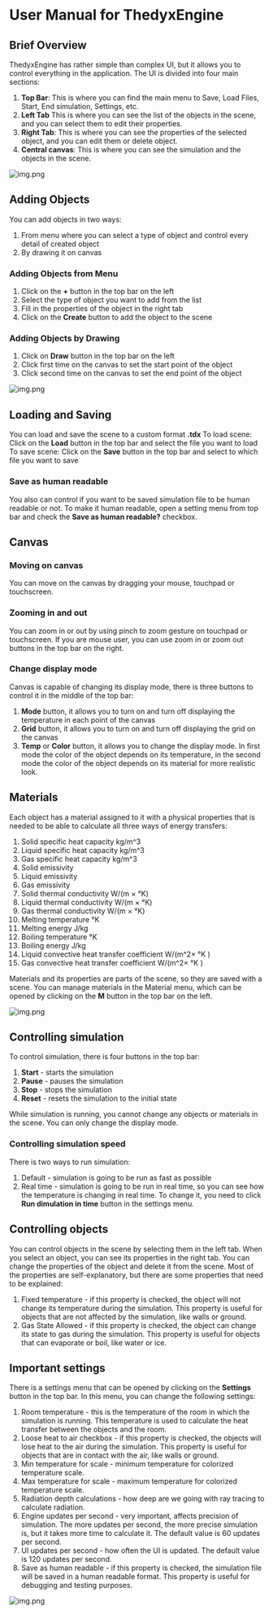 # User Manual for ThedyxEngine
## Brief Overview
ThedyxEngine has rather simple than complex UI, but it allows you to control everything in the application. The UI is divided into four main sections:
1. **Top Bar**: This is where you can find the main menu to Save, Load Files, Start, End simulation, Settings, etc.
2. **Left Tab** This is where you can see the list of the objects in the scene, and you can select them to edit their properties.
3. **Right Tab**: This is where you can see the properties of the selected object, and you can edit them or delete object.
4. **Central canvas**: This is where you can see the simulation and the objects in the scene.

![img.png](ThedyxEngine/imgs/window.png)

## Adding Objects
You can add objects in two ways:
1) From menu where you can select a type of object and control every detail of created object
2) By drawing it on canvas
### Adding Objects from Menu
1. Click on the **+** button in the top bar on the left 
2. Select the type of object you want to add from the list
3. Fill in the properties of the object in the right tab
4. Click on the **Create** button to add the object to the scene
### Adding Objects by Drawing
1. Click on **Draw** button in the top bar on the left
2. Click first time on the canvas to set the start point of the object
3. Click second time on the canvas to set the end point of the object

![img.png](ThedyxEngine/imgs/createMenu.png)


## Loading and Saving
You can load and save the scene to a custom format **.tdx**
To load scene: Click on the **Load** button in the top bar and select the file you want to load
To save scene: Click on the **Save** button in the top bar and select to which file you want to save

### Save as human readable
You also can control if you want to be saved simulation file to be human readable or not.
To make it human readable, open a setting menu from top bar and check the **Save as human readable?** checkbox.

## Canvas
### Moving on canvas
You can move on the canvas by dragging your mouse, touchpad or touchscreen.
### Zooming in and out
You can zoom in or out by using pinch to zoom gesture on touchpad or touchscreen.
If you are mouse user, you can use zoom in or zoom out buttons in the top bar on the right.
### Change display mode
Canvas is capable of changing its display mode, there is three buttons to control it in the middle of the top bar:
1. **Mode** button, it allows you to turn on and turn off displaying the temperature in each point of the canvas
2. **Grid** button, it allows you to turn on and turn off displaying the grid on the canvas
3. **Temp** or **Color** button, it allows you to change the display mode. In first mode the color of the object depends on its temperature, in the second mode the color of the object depends on its material for more realistic look. 


## Materials
Each object has a material assigned to it with a physical properties that is needed to be able to calculate all three ways of energy transfers:
1) Solid specific heat capacity kg/m^3
2) Liquid specific heat capacity kg/m^3
3) Gas specific heat capacity kg/m^3
4) Solid emissivity
5) Liquid emissivity
6) Gas emissivity
7) Solid thermal conductivity W/(m × °K)
8) Liquid thermal conductivity W/(m × °K)
9) Gas thermal conductivity W/(m × °K)
10) Melting temperature °K
11) Melting energy J/kg
12) Boiling temperature °K
13) Boiling energy J/kg
14) Liquid convective heat transfer coefficient W/(m^2× °K )
15) Gas convective heat transfer coefficient W/(m^2× °K )

Materials and its properties are parts of the scene, so they are saved with a scene. You can manage materials in the Material menu, which can be opened by clicking on the **M** button in the top bar on the left.

![img.png](ThedyxEngine/imgs/materialMenu.png)


## Controlling simulation
To control simulation, there is four buttons in the top bar:
1) **Start** - starts the simulation
2) **Pause** - pauses the simulation
3) **Stop** - stops the simulation
4) **Reset** - resets the simulation to the initial state

While simulation is running, you cannot change any objects or materials in the scene. You can only change the display mode.

### Controlling simulation speed
There is two ways to run simulation:
1) Default - simulation is going to be run as fast as possible
2) Real time - simulation is going to be run in real time, so you can see how the temperature is changing in real time.
To change it, you need to click **Run dimulation in time** button in the settings menu.

## Controlling objects
You can control objects in the scene by selecting them in the left tab. When you select an object, you can see its properties in the right tab. You can change the properties of the object and delete it from the scene.
Most of the properties are self-explanatory, but there are some properties that need to be explained:
1) Fixed temperature - if this property is checked, the object will not change its temperature during the simulation. This property is useful for objects that are not affected by the simulation, like walls or ground.
2) Gas State Allowed - if this property is checked, the object can change its state to gas during the simulation. This property is useful for objects that can evaporate or boil, like water or ice.

## Important settings
There is a settings menu that can be opened by clicking on the **Settings** button in the top bar. In this menu, you can change the following settings:
1) Room temperature - this is the temperature of the room in which the simulation is running. This temperature is used to calculate the heat transfer between the objects and the room.
2) Loose heat to air checkbox - if this property is checked, the objects will lose heat to the air during the simulation. This property is useful for objects that are in contact with the air, like walls or ground.
3) Min temperature for scale - minimum temperature for colorized temperature scale.
4) Max temperature for scale - maximum temperature for colorized temperature scale.
5) Radiation depth calculations - how deep are we going with ray tracing to calculate radiation.
6) Engine updates per second - very important, affects precision of simulation. The more updates per second, the more precise simulation is, but it takes more time to calculate it. The default value is 60 updates per second.
7) UI updates per second - how often the UI is updated. The default value is 120 updates per second.
8) Save as human readable - if this property is checked, the simulation file will be saved in a human readable format. This property is useful for debugging and testing purposes.

![img.png](ThedyxEngine/imgs/settingMenu.png)